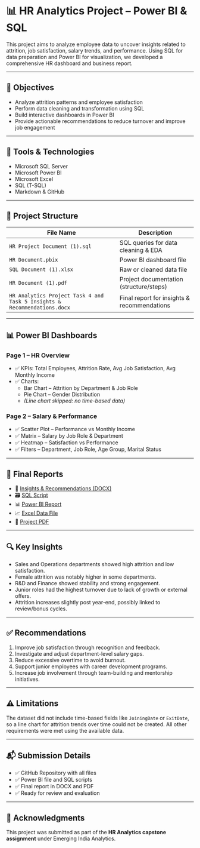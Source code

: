 # 📊 HR Analytics Project – Power BI & SQL

This project aims to analyze employee data to uncover insights related to attrition, job satisfaction, salary trends, and performance. Using SQL for data preparation and Power BI for visualization, we developed a comprehensive HR dashboard and business report.

---

## 🎯 Objectives

- Analyze attrition patterns and employee satisfaction
- Perform data cleaning and transformation using SQL
- Build interactive dashboards in Power BI
- Provide actionable recommendations to reduce turnover and improve job engagement

---

## 🧰 Tools & Technologies

- Microsoft SQL Server
- Microsoft Power BI
- Microsoft Excel
- SQL (T-SQL)
- Markdown & GitHub

---

## 📁 Project Structure

| File Name | Description |
|----------|-------------|
| `HR Project Document (1).sql` | SQL queries for data cleaning & EDA |
| `HR Document.pbix` | Power BI dashboard file |
| `SQL Document (1).xlsx` | Raw or cleaned data file |
| `HR Document (1).pdf` | Project documentation (structure/steps) |
| `HR Analytics Project Task 4 and Task 5 Insights & Recommendations.docx` | Final report for insights & recommendations |

---

## 📊 Power BI Dashboards

### Page 1 – HR Overview

- ✅ KPIs: Total Employees, Attrition Rate, Avg Job Satisfaction, Avg Monthly Income
- ✅ Charts: 
  - Bar Chart – Attrition by Department & Job Role
  - Pie Chart – Gender Distribution
  - *(Line chart skipped: no time-based data)*

### Page 2 – Salary & Performance

- ✅ Scatter Plot – Performance vs Monthly Income  
- ✅ Matrix – Salary by Job Role & Department  
- ✅ Heatmap – Satisfaction vs Performance  
- ✅ Filters – Department, Job Role, Age Group, Marital Status

---

## 📄 Final Reports

- 📝 [Insights & Recommendations (DOCX)](HR%20Analytics%20Project%20Task%204%20and%20Task%205%20Insights%20%26%20Recommendations.docx)
- 🗃️ [SQL Script](HR%20Project%20Document%20(1).sql)
- 📊 [Power BI Report](HR%20Document%20(2).pbix)
- 📈 [Excel Data File](SQL%20Document%20(1).xlsx)
- 📘 [Project PDF](HR%20Document%20(1).pdf)

---

## 🔍 Key Insights

- Sales and Operations departments showed high attrition and low satisfaction.
- Female attrition was notably higher in some departments.
- R&D and Finance showed stability and strong engagement.
- Junior roles had the highest turnover due to lack of growth or external offers.
- Attrition increases slightly post year-end, possibly linked to review/bonus cycles.

---

## ✅ Recommendations

1. Improve job satisfaction through recognition and feedback.
2. Investigate and adjust department-level salary gaps.
3. Reduce excessive overtime to avoid burnout.
4. Support junior employees with career development programs.
5. Increase job involvement through team-building and mentorship initiatives.

---

## ⚠️ Limitations

The dataset did not include time-based fields like `JoiningDate` or `ExitDate`, so a line chart for attrition trends over time could not be created. All other requirements were met using the available data.

---

## 📬 Submission Details

- ✅ GitHub Repository with all files
- ✅ Power BI file and SQL scripts
- ✅ Final report in DOCX and PDF
- ✅ Ready for review and evaluation

---

## 🙌 Acknowledgments

This project was submitted as part of the **HR Analytics capstone assignment** under Emerging India Analytics.
